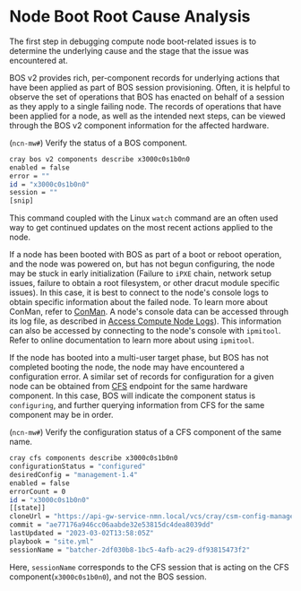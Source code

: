 # Node Boot Root Cause Analysis

The first step in debugging compute node boot-related issues is to determine the underlying cause and the stage that
the issue was encountered at.

BOS v2 provides rich, per-component records for underlying actions that have been applied as part of BOS session
provisioning. Often, it is helpful to observe the set of operations that BOS has enacted on behalf of a session as they
apply to a single failing node. The records of operations that have been applied for a node, as well as the intended
next steps, can be viewed through the BOS v2 component information for the affected hardware.

(`ncn-mw#`) Verify the status of a BOS component.

```bash
cray bos v2 components describe x3000c0s1b0n0
enabled = false
error = ""
id = "x3000c0s1b0n0"
session = ""
[snip]
```

This command coupled with the Linux `watch` command are an often used way to get continued updates on the most recent
actions applied to the node.

If a node has been booted with BOS as part of a boot or reboot operation, and the node was powered on, but has not
begun configuring, the node may be stuck in early initialization (Failure to `iPXE` chain, network setup issues, failure to
obtain a root filesystem, or other dracut module specific issues). In this case, it is best to connect to the node's
console logs to obtain specific information about the failed node. To learn more about ConMan, refer to
[ConMan](../conman/ConMan.md). A node's console data can be accessed through its log file, as described in
[Access Compute Node Logs](../conman/Access_Compute_Node_Logs.md)). This information can also be accessed by connecting
to the node's console with `ipmitool`. Refer to online documentation to learn more about using `ipmitool`.

If the node has booted into a multi-user target phase, but BOS has not completed booting the node, the node may have
encountered a configuration error. A similar set of records for configuration for a given node can be obtained from
[CFS](../configuration_management) endpoint for the same hardware component. In this case, BOS will indicate the
component status is `configuring`, and further querying information from CFS for the same component may be in order.

(`ncn-mw#`) Verify the configuration status of a CFS component of the same name.

```bash
cray cfs components describe x3000c0s1b0n0
configurationStatus = "configured"
desiredConfig = "management-1.4"
enabled = false
errorCount = 0
id = "x3000c0s1b0n0"
[[state]]
cloneUrl = "https://api-gw-service-nmn.local/vcs/cray/csm-config-management.git"
commit = "ae77176a946cc06aabde32e53815dc4dea8039dd"
lastUpdated = "2023-03-02T13:58:05Z"
playbook = "site.yml"
sessionName = "batcher-2df030b8-1bc5-4afb-ac29-df93815473f2"
```

Here, `sessionName` corresponds to the CFS session that is acting on the CFS component(`x3000c0s1b0n0`), and not the BOS
session.
